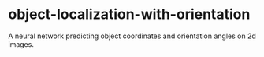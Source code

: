 # object-localization-with-orientation
A neural network predicting object coordinates and orientation angles on 2d images.
